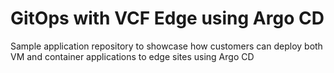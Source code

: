 # GitOps with VCF Edge using Argo CD

Sample application repository to showcase how customers can deploy both VM and container applications to edge sites using Argo CD

